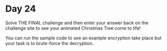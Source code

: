 # Day 24

Solve THE FINAL challenge and then enter your answer back on the challenge site to see your animated Christmas Tree come to life!

You can run the sample code to see an example encryption take place but your task is to brute-force the decryption.
